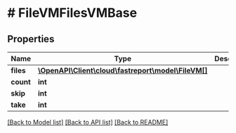 # # FileVMFilesVMBase

## Properties

Name | Type | Description | Notes
------------ | ------------- | ------------- | -------------
**files** | [**\OpenAPI\Client\cloud\fastreport\model\FileVM[]**](FileVM.md) |  | [optional]
**count** | **int** |  | [optional]
**skip** | **int** |  | [optional]
**take** | **int** |  | [optional]

[[Back to Model list]](../../README.md#models) [[Back to API list]](../../README.md#endpoints) [[Back to README]](../../README.md)
